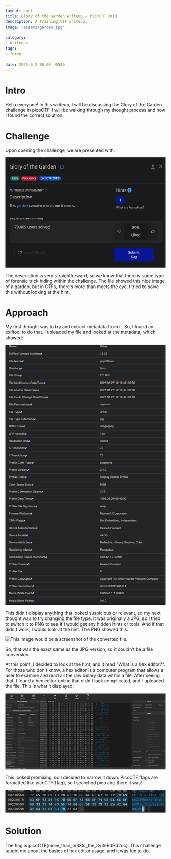 ```yaml
---
layout: post
title: Glory of the Garden Writeup - PicoCTF 2019
description: A training CTF writeup.
image: "assets/garden.jpg"

category:
- Writeups
tags:
- foren

date: 2025-5-2 00:00 -0500
---
```


# Intro
Hello everyone! In this writeup, I will be discussing the Glory of the Garden challenge in picoCTF. I will be walking through my thought process and how I found
the correct solution.

# Challenge 
Upon opening the challenge, we are presented with: 

![This image would be a screenshot of the challenge content.](/assets/img/pico.png)

The description is very straightforward, so we know that there is some type of forensic trick hiding within the challenge. The file showed this nice image of a garden, but in CTFs, there's more than meets the eye.
I tried to solve this without looking at the hint.

# Approach
My first thought was to try and extract metadata from it. So, I found an exiftool to do that. I uploaded my file and looked at the metadata, which showed:

![This image would be a screenshot of the file's metadata content.](/assets/img/exiftool.png)

This didn't display anything that looked suspicious or relevant, so my next thought was to try changing the file type. It was originally a JPG, so I tried to switch it to PNG
to see if I would get any hidden hints or tools. And if that didn't work, I would look at the hint. The PNG showed this:

![This image would be a screenshot of the converted file.](/assets/garden.png)

So, that was the exact same as the JPG version, so it couldn't be a file conversion. 

At this point, I decided to look at the hint, and it read "What is a hex editor?". For those who don't know, a hex editor is a computer program that allows a user to examine and read
all the raw binary data within a file. After seeing that, I found a hex editor online that didn't look complicated, and I uploaded the file. This is what it displayed:

![This image would be a screenshot of the challenge content.](/assets/img/hex.png)

This looked promising, so I decided to narrow it down. PicoCTF flags are formatted like picoCTF{flag}, so I searched pico and there it was!

![This image would be a screenshot of the converted file.](/assets/img/hexflag.png)

# Solution 
The flag is picoCTF{more_than_m33ts_the_3y3eBdBd2cc}. This challenge taught me about the basics of hex editor usage, and it was fun to do.
